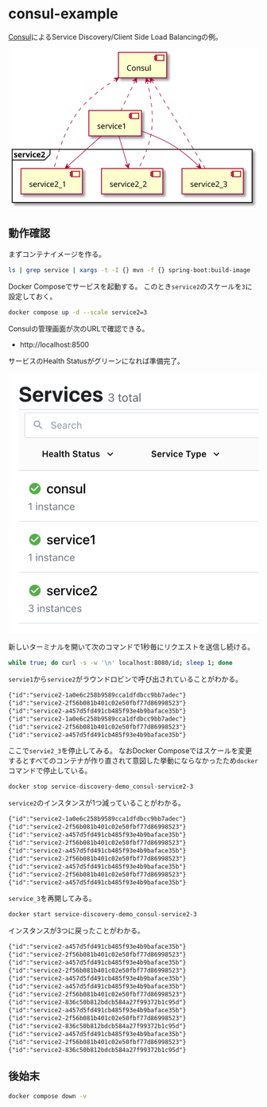 # consul-example

[Consul](https://www.consul.io/)によるService Discovery/Client Side Load Balancingの例。

![](./assets/service-diagram.svg)

## 動作確認

まずコンテナイメージを作る。

```sh
ls | grep service | xargs -t -I {} mvn -f {} spring-boot:build-image
```

Docker Composeでサービスを起動する。
このとき`service2`のスケールを`3`に設定しておく。

```sh
docker compose up -d --scale service2=3
```

Consulの管理画面が次のURLで確認できる。

- http://localhost:8500

サービスのHealth Statusがグリーンになれば準備完了。

![](./assets/services.png)

新しいターミナルを開いて次のコマンドで1秒毎にリクエストを送信し続ける。

```sh
while true; do curl -s -w '\n' localhost:8080/id; sleep 1; done
```

`servie1`から`service2`がラウンドロビンで呼び出されていることがわかる。

```
{"id":"service2-1a0e6c258b9589cca1dfdbcc9bb7adec"}
{"id":"service2-2f56b081b401c02e50fbf77d86998523"}
{"id":"service2-a457d5fd491cb485f93e4b9baface35b"}
{"id":"service2-1a0e6c258b9589cca1dfdbcc9bb7adec"}
{"id":"service2-2f56b081b401c02e50fbf77d86998523"}
{"id":"service2-a457d5fd491cb485f93e4b9baface35b"}
```

ここで`servie2_3`を停止してみる。
なおDocker Composeではスケールを変更するとすべてのコンテナが作り直されて意図した挙動にならなかったため`docker`コマンドで停止している。

```sh
docker stop service-discovery-demo_consul-service2-3
```

`service2`のインスタンスが1つ減っていることがわかる。

```
{"id":"service2-1a0e6c258b9589cca1dfdbcc9bb7adec"}
{"id":"service2-2f56b081b401c02e50fbf77d86998523"}
{"id":"service2-a457d5fd491cb485f93e4b9baface35b"}
{"id":"service2-2f56b081b401c02e50fbf77d86998523"}
{"id":"service2-a457d5fd491cb485f93e4b9baface35b"}
{"id":"service2-2f56b081b401c02e50fbf77d86998523"}
{"id":"service2-a457d5fd491cb485f93e4b9baface35b"}
{"id":"service2-2f56b081b401c02e50fbf77d86998523"}
{"id":"service2-a457d5fd491cb485f93e4b9baface35b"}
```

`service_3`を再開してみる。

```sh
docker start service-discovery-demo_consul-service2-3
```

インスタンスが3つに戻ったことがわかる。

```
{"id":"service2-a457d5fd491cb485f93e4b9baface35b"}
{"id":"service2-2f56b081b401c02e50fbf77d86998523"}
{"id":"service2-a457d5fd491cb485f93e4b9baface35b"}
{"id":"service2-2f56b081b401c02e50fbf77d86998523"}
{"id":"service2-a457d5fd491cb485f93e4b9baface35b"}
{"id":"service2-a457d5fd491cb485f93e4b9baface35b"}
{"id":"service2-2f56b081b401c02e50fbf77d86998523"}
{"id":"service2-836c50b812bdcb584a27f99372b1c95d"}
{"id":"service2-a457d5fd491cb485f93e4b9baface35b"}
{"id":"service2-2f56b081b401c02e50fbf77d86998523"}
{"id":"service2-836c50b812bdcb584a27f99372b1c95d"}
{"id":"service2-a457d5fd491cb485f93e4b9baface35b"}
{"id":"service2-2f56b081b401c02e50fbf77d86998523"}
{"id":"service2-836c50b812bdcb584a27f99372b1c95d"}
```

## 後始末

```sh
docker compose down -v
```

